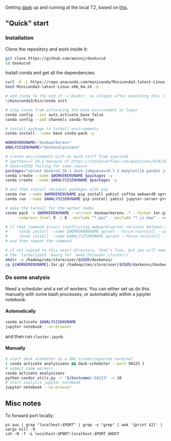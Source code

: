 Getting [dask](https://distributed.dask.org/en/latest/) up and running at the local T2, based on [this](https://github.com/aminnj/redis-htcondor).

## "Quick" start

### Installation

Clone the repository and work inside it:
```bash
git clone https://github.com/aminnj/daskucsd
cd daskucsd
```

Install conda and get all the dependencies:
```bash
curl -O -L https://repo.anaconda.com/miniconda/Miniconda3-latest-Linux-x86_64.sh
bash Miniconda3-latest-Linux-x86_64.sh -b 

# add conda to the end of ~/.bashrc, so relogin after executing this line
~/miniconda3/bin/conda init

# stop conda from activating the base environment on login
conda config --set auto_activate_base false
conda config --add channels conda-forge

# install package to tarball environments
conda install --name base conda-pack -y

WORKERENVNAME="daskworkerenv"
ANALYSISENVNAME="daskanalysisenv"

# create environments with as much stuff from anaconda
# ipython==7.10.1 because of https://stackoverflow.com/questions/63413807/deprecation-warning-from-jupyter-should-run-async-will-not-call-transform-c
# dask>=2020 failing for some reason
packages="uproot dask<=2.30.1 dask-jobqueue==0.7.2 matplotlib pandas jupyter pyarrow fastparquet numba numexpr bottleneck ipython<=7.10.1"
conda create --name $WORKERENVNAME $packages -y
conda create --name $ANALYSISENVNAME $packages -y

# and then install residual packages with pip
conda run --name $WORKERENVNAME pip install yahist coffea awkward0 uproot3 pdroot
conda run --name $ANALYSISENVNAME pip install yahist jupyter-server-proxy coffea jupyter_nbextensions_configurator awkward0 uproot3 pdroot

# make the tarball for the worker nodes
conda pack -n $WORKERENVNAME --arcroot daskworkerenv -f --format tar.gz \
    --compress-level 9 -j 8 --exclude "*.pyc" --exclude "*.js.map" --exclude "*.a" --exclude "*pandoc"

# if that command errors (conflicting awkward/uproot versions between conda install and pip install), then do
#     conda install --name $WORKERENVNAME uproot --force-reinstall --update-deps
#     conda install --name $ANALYSISENVNAME uproot --force-reinstall --update-deps
# and then repeat the command

# if not copied to this exact directory, that's fine, but you will need to then specify
# the `tarballpath` kwarg for `make_htcondor_cluster()`
mkdir -p /hadoop/cms/store/user/$USER/daskenvs/
cp ${WORKERENVNAME}.tar.gz /hadoop/cms/store/user/$USER/daskenvs/daskworkerenv.tar.gz
```


### Do some analysis

Need a scheduler and a set of workers. You can either set up do this manually 
with some bash processes, or automatically within a jupyter notebook.

#### Automatically

```bash
conda activate $ANALYSISENVNAME
jupyter notebook --no-browser
```
and then run `cluster.ipynb`.

#### Manually

```bash
# start dask scheduler in a GNU screen/separate terminal
( conda activate analysisenv && dask-scheduler --port 50123 )
# submit some workers
conda activate analysisenv
python condor_utils.py -r "$(hostname):50123" -n 10
# start analysis jupyter notebook
jupyter notebook --no-browser
```

## Misc notes

To forward port locally:
```
ps aux | grep "localhost:$PORT" | grep -v "grep" | awk '{print $2}' | xargs kill -9
ssh -N -f -L localhost:$PORT:localhost:$PORT $HOST
```

